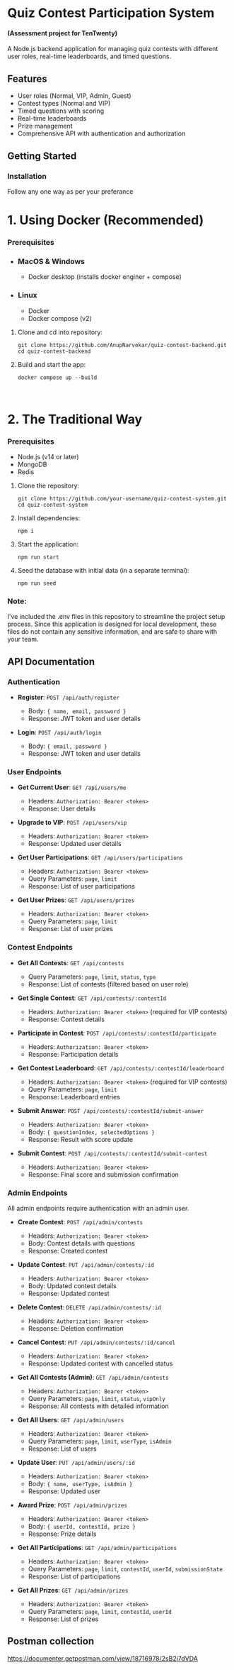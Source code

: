 # Quiz Contest Participation System

#### (Assessment project for TenTwenty)

A Node.js backend application for managing quiz contests with different user roles, real-time leaderboards, and timed questions.

## Features

- User roles (Normal, VIP, Admin, Guest)
- Contest types (Normal and VIP)
- Timed questions with scoring
- Real-time leaderboards
- Prize management
- Comprehensive API with authentication and authorization

## Getting Started

### Installation

Follow any one way as per your preferance

# 1. Using Docker (Recommended)

### Prerequisites

- ### MacOS & Windows
  - Docker desktop (installs docker enginer + compose)

- ### Linux
  - Docker
  - Docker compose (v2)

1. Clone and cd into repository:

   ```
   git clone https://github.com/AnupNarvekar/quiz-contest-backend.git
   cd quiz-contest-backend
   ```

2. Build and start the app:
   ```
   docker compose up --build
   ```

<br>

# 2. The Traditional Way

### Prerequisites

- Node.js (v14 or later)
- MongoDB
- Redis

1. Clone the repository:

   ```
   git clone https://github.com/your-username/quiz-contest-system.git
   cd quiz-contest-system
   ```

2. Install dependencies:

   ```
   npm i
   ```

3. Start the application:
   ```
   npm run start
   ```

4. Seed the database with initial data (in a separate terminal):

   ```
   npm run seed
   ```

### Note:

I've included the .env files in this repository to streamline the project setup process. Since this application is designed for local development, these files do not contain any sensitive information, and are safe to share with your team.

## API Documentation

### Authentication

- **Register**: `POST /api/auth/register`

  - Body: `{ name, email, password }`
  - Response: JWT token and user details

- **Login**: `POST /api/auth/login`
  - Body: `{ email, password }`
  - Response: JWT token and user details

### User Endpoints

- **Get Current User**: `GET /api/users/me`

  - Headers: `Authorization: Bearer <token>`
  - Response: User details

- **Upgrade to VIP**: `POST /api/users/vip`

  - Headers: `Authorization: Bearer <token>`
  - Response: Updated user details

- **Get User Participations**: `GET /api/users/participations`

  - Headers: `Authorization: Bearer <token>`
  - Query Parameters: `page`, `limit`
  - Response: List of user participations

- **Get User Prizes**: `GET /api/users/prizes`
  - Headers: `Authorization: Bearer <token>`
  - Query Parameters: `page`, `limit`
  - Response: List of user prizes

### Contest Endpoints

- **Get All Contests**: `GET /api/contests`

  - Query Parameters: `page`, `limit`, `status`, `type`
  - Response: List of contests (filtered based on user role)

- **Get Single Contest**: `GET /api/contests/:contestId`

  - Headers: `Authorization: Bearer <token>` (required for VIP contests)
  - Response: Contest details

- **Participate in Contest**: `POST /api/contests/:contestId/participate`

  - Headers: `Authorization: Bearer <token>`
  - Response: Participation details

- **Get Contest Leaderboard**: `GET /api/contests/:contestId/leaderboard`

  - Headers: `Authorization: Bearer <token>` (required for VIP contests)
  - Query Parameters: `page`, `limit`
  - Response: Leaderboard entries

- **Submit Answer**: `POST /api/contests/:contestId/submit-answer`

  - Headers: `Authorization: Bearer <token>`
  - Body: `{ questionIndex, selectedOptions }`
  - Response: Result with score update

- **Submit Contest**: `POST /api/contests/:contestId/submit-contest`
  - Headers: `Authorization: Bearer <token>`
  - Response: Final score and submission confirmation

### Admin Endpoints

All admin endpoints require authentication with an admin user.

- **Create Contest**: `POST /api/admin/contests`

  - Headers: `Authorization: Bearer <token>`
  - Body: Contest details with questions
  - Response: Created contest

- **Update Contest**: `PUT /api/admin/contests/:id`

  - Headers: `Authorization: Bearer <token>`
  - Body: Updated contest details
  - Response: Updated contest

- **Delete Contest**: `DELETE /api/admin/contests/:id`

  - Headers: `Authorization: Bearer <token>`
  - Response: Deletion confirmation

- **Cancel Contest**: `PUT /api/admin/contests/:id/cancel`

  - Headers: `Authorization: Bearer <token>`
  - Response: Updated contest with cancelled status

- **Get All Contests (Admin)**: `GET /api/admin/contests`

  - Headers: `Authorization: Bearer <token>`
  - Query Parameters: `page`, `limit`, `status`, `vipOnly`
  - Response: All contests with detailed information

- **Get All Users**: `GET /api/admin/users`

  - Headers: `Authorization: Bearer <token>`
  - Query Parameters: `page`, `limit`, `userType`, `isAdmin`
  - Response: List of users

- **Update User**: `PUT /api/admin/users/:id`

  - Headers: `Authorization: Bearer <token>`
  - Body: `{ name, userType, isAdmin }`
  - Response: Updated user

- **Award Prize**: `POST /api/admin/prizes`

  - Headers: `Authorization: Bearer <token>`
  - Body: `{ userId, contestId, prize }`
  - Response: Prize details

- **Get All Participations**: `GET /api/admin/participations`

  - Headers: `Authorization: Bearer <token>`
  - Query Parameters: `page`, `limit`, `contestId`, `userId`, `submissionState`
  - Response: List of participations

- **Get All Prizes**: `GET /api/admin/prizes`
  - Headers: `Authorization: Bearer <token>`
  - Query Parameters: `page`, `limit`, `contestId`, `userId`
  - Response: List of prizes

## Postman collection
https://documenter.getpostman.com/view/18716978/2sB2j7dVDA